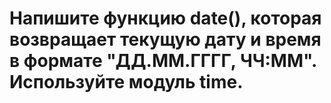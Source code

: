# Напишите функцию date(), которая возвращает текущую дату и время в формате "ДД.ММ.ГГГГ, ЧЧ:ММ". Используйте модуль time.
